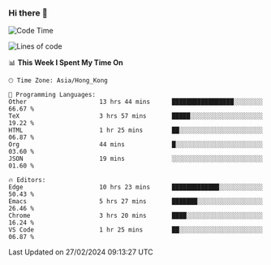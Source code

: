 ### Hi there 👋

<!--
**nicehiro/nicehiro** is a ✨ _special_ ✨ repository because its `README.md` (this file) appears on your GitHub profile.

Here are some ideas to get you started:

- 🔭 I’m currently working on ...
- 🌱 I’m currently learning ...
- 👯 I’m looking to collaborate on ...
- 🤔 I’m looking for help with ...
- 💬 Ask me about ...
- 📫 How to reach me: ...
- 😄 Pronouns: ...
- ⚡ Fun fact: ...
-->

<!--START_SECTION:waka-->
![Code Time](http://img.shields.io/badge/Code%20Time-260%20hrs%2052%20mins-blue)

![Lines of code](https://img.shields.io/badge/From%20Hello%20World%20I%27ve%20Written-2.6%20million%20lines%20of%20code-blue)

📊 **This Week I Spent My Time On** 

```text
🕑︎ Time Zone: Asia/Hong_Kong

💬 Programming Languages: 
Other                    13 hrs 44 mins      █████████████████░░░░░░░░   66.67 % 
TeX                      3 hrs 57 mins       █████░░░░░░░░░░░░░░░░░░░░   19.22 % 
HTML                     1 hr 25 mins        ██░░░░░░░░░░░░░░░░░░░░░░░   06.87 % 
Org                      44 mins             █░░░░░░░░░░░░░░░░░░░░░░░░   03.60 % 
JSON                     19 mins             ░░░░░░░░░░░░░░░░░░░░░░░░░   01.60 % 

🔥 Editors: 
Edge                     10 hrs 23 mins      █████████████░░░░░░░░░░░░   50.43 % 
Emacs                    5 hrs 27 mins       ███████░░░░░░░░░░░░░░░░░░   26.46 % 
Chrome                   3 hrs 20 mins       ████░░░░░░░░░░░░░░░░░░░░░   16.24 % 
VS Code                  1 hr 25 mins        ██░░░░░░░░░░░░░░░░░░░░░░░   06.87 % 
```


 Last Updated on 27/02/2024 09:13:27 UTC
<!--END_SECTION:waka-->
